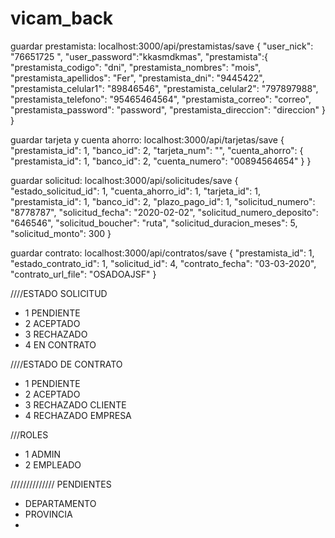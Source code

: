 # vicam_back

guardar prestamista: localhost:3000/api/prestamistas/save
{
"user_nick": "76651725 ",
"user_password":"kkasmdkmas",
"prestamista":{
"prestamista_codigo": "dni",
"prestamista_nombres": "mois",
"prestamista_apellidos": "Fer",
"prestamista_dni": "9445422",
"prestamista_celular1": "89846546",
"prestamista_celular2": "797897988",
"prestamista_telefono": "95465464564",
"prestamista_correo": "correo",
"prestamista_password": "password",
"prestamista_direccion": "direccion"
}
}

guardar tarjeta y cuenta ahorro: localhost:3000/api/tarjetas/save
{
"prestamista_id": 1,
"banco_id": 2,
"tarjeta_num": "",
"cuenta_ahorro": {
"prestamista_id": 1,
"banco_id": 2,
"cuenta_numero": "00894564654"
}
}

guardar solicitud: localhost:3000/api/solicitudes/save
{
"estado_solicitud_id": 1,
"cuenta_ahorro_id": 1,
"tarjeta_id": 1,
"prestamista_id": 1,
"banco_id": 2,
"plazo_pago_id": 1,
"solicitud_numero": "8778787",
"solicitud_fecha": "2020-02-02",
"solicitud_numero_deposito": "646546",
"solicitud_boucher": "ruta",
"solicitud_duracion_meses": 5,
"solicitud_monto": 300
}

guardar contrato: localhost:3000/api/contratos/save
{
"prestamista_id": 1,
"estado_contrato_id": 1,
"solicitud_id": 4,
"contrato_fecha": "03-03-2020",
"contrato_url_file": "OSADOAJSF"
}

////ESTADO SOLICITUD

- 1 PENDIENTE
- 2 ACEPTADO
- 3 RECHAZADO
- 4 EN CONTRATO

////ESTADO DE CONTRATO

- 1 PENDIENTE
- 2 ACEPTADO
- 3 RECHAZADO CLIENTE
- 4 RECHAZADO EMPRESA

///ROLES

- 1 ADMIN
- 2 EMPLEADO

////////////// PENDIENTES

- DEPARTAMENTO
- PROVINCIA
-
